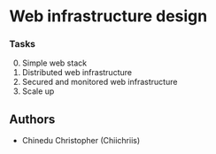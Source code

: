 # Web infrastructure design



### Tasks
0. Simple web stack 
1. Distributed web infrastructure 
2. Secured and monitored web infrastructure 
3. Scale up 


## Authors

- Chinedu Christopher (Chiichriis) 
